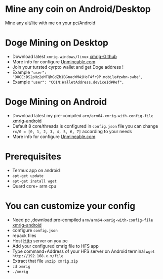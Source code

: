 # Mine any coin on Android/Desktop
Mine any alt/lite with me on your pc/Android 


# Doge Mining on Desktop
* Download latest `xmrig-windows/linux` [xmrig-Github](https://github.com/xmrig/xmrig/releases/)
* More info for configure  [Unmineable.com](https://unmineable.com/?ref=zwbn-swbe)
* Join your tursted cyrpto wallet and get Doge address !
* Example `"user": "DOGE:DS2pHz2eMFQhGdZb1BGnacWM4iHoF4fr9P.mobile#zwbn-swbe",`
* Example `"user": "COIN:WalletAddress.deviceId#Ref",`


# Doge Mining on Android
* Download latest my pre-compiled `arm/arm64-xmrig-with-config-file` [xmrig-android](https://github.com/fahad15090/xmrig-coin-mining/releases/tag/v6.15.1)
* Default 8 core/threads is configured in `config.json` file you can change `rx/0 = [0, 1, 2, 3, 4, 5, 6, 7]` according to your needs
* More info for configure  [Unmineable.com](https://unmineable.com/?ref=zwbn-swbe)

# Prerequisites
* Termux app on android
* `apt-get update`
* `apt-get install wget`
* Quard core+  arm cpu



# You can customize your config 
* Need pc ,download pre-compiled `arm/arm64-xmrig-with-config-file` [xmrig-android](https://github.com/fahad15090/xmrig-coin-mining/releases/tag/v6.15.1)
* configure `config.json`
* repack files
* Host [Http](https://github.com/fahad15090/My-Drive) server on you pc 
* Add your configured xmrig file to HFS app
* Type command+Address of your HFS server on Android terminal `wget http://192.168.x.x/file`
* Extract that file `unzip xmrig.zip`
* `cd xmrig`
* `./xmrig`
